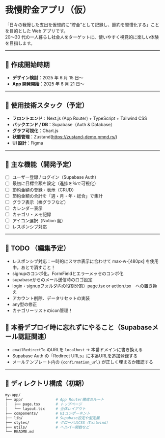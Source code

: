 # 我慢貯金アプリ（仮）

「日々の我慢した支出を仮想的に“貯金”として記録し、節約を習慣化する」ことを目的とした Web アプリです。  
20〜30 代の一人暮らし社会人をターゲットに、使いやすく視覚的に楽しい体験を目指します。

---

## 📅 作成開始時期

- **デザイン検討**：2025 年 6 月 15 日〜
- **App 開発開始**：2025 年 6 月 21 日〜

---

## 🔧 使用技術スタック（予定）

- **フロントエンド**：Next.js (App Router) + TypeScript + Tailwind CSS
- **バックエンド / DB**：Supabase（Auth & Database）
- **グラフ可視化**：Chart.js
- **状態管理**：Zustand(https://zustand-demo.pmnd.rs/)
- **UI 設計**：Figma

---

## 🎯 主な機能（開発予定）

- [ ] ユーザー登録 / ログイン（Supabase Auth）
- [ ] 最初に目標金額を設定（進捗を％で可視化）
- [ ] 節約金額の登録・表示（CRUD）
- [ ] 節約金額の合計を「週・月・年・総合」で集計
- [ ] グラフ表示（棒グラフなど）
- [ ] カレンダー表示
- [ ] カテゴリ・メモ記録
- [ ] アイコン選択（Notion 風）
- [ ] レスポンシブ対応

---

## 🎯 TODO （編集予定）

- レスポンシブ対応：一時的にスマホ表示に合わせて max-w-[480px] を使用中。あとで消すこと！
- signupのコンポ化。FormFieldとエラーメッセのコンポ化
- supabaseからのメール送信時のロゴ設定
- login・signupフォルダ内の役割分割）page.tsx or action.tsx　への置き換え
- アカウント削除、データリセットの実装
- any型の修正
- カテゴリーリストのicon管理！

## 📌 本番デプロイ時に忘れずにやること（Supabaseメール認証関連）

- `emailRedirectTo` のURLを `localhost` → 本番ドメインに書き換える
- Supabase Auth の「Redirect URLs」に本番URLを追加登録する
- メールテンプレート内の `{confirmation_url}` が正しく埋まるか確認する

---

## 📁 ディレクトリ構成（初期）

```bash
my-app/
├── app/               # App Router構成のルート
│   ├── page.tsx       # トップページ
│   └── layout.tsx     # 全体レイアウト
├── components/        # UIコンポーネント
├── lib/               # Supabase設定や型定義
├── styles/            # グローバルCSS（Tailwind）
├── utils/             # ヘルパー関数など
└── README.md

```
